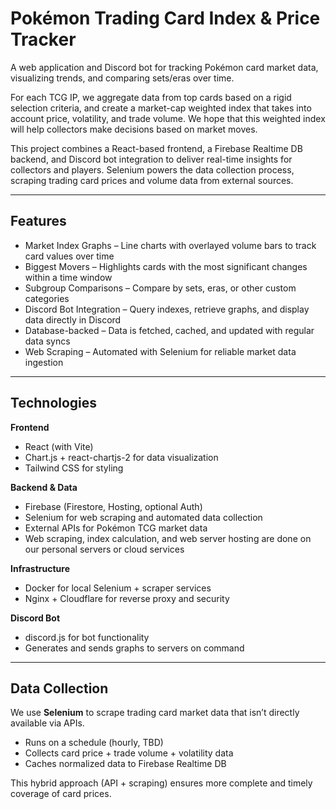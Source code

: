 # Pokémon Trading Card Index & Price Tracker

A web application and Discord bot for tracking Pokémon card market data, visualizing trends, and comparing sets/eras over time.

For each TCG IP, we aggregate data from top cards based on a rigid selection criteria, and create a market-cap weighted index that takes into account price, volatility, and trade volume. We hope that this weighted index will help collectors make decisions based on market moves.

This project combines a React-based frontend, a Firebase Realtime DB backend, and Discord bot integration to deliver real-time insights for collectors and players. Selenium powers the data collection process, scraping trading card prices and volume data from external sources.

---

## Features

- Market Index Graphs – Line charts with overlayed volume bars to track card values over time  
- Biggest Movers – Highlights cards with the most significant changes within a time window  
- Subgroup Comparisons – Compare by sets, eras, or other custom categories  
- Discord Bot Integration – Query indexes, retrieve graphs, and display data directly in Discord  
- Database-backed – Data is fetched, cached, and updated with regular data syncs
- Web Scraping – Automated with Selenium for reliable market data ingestion

---

## Technologies

**Frontend**
- React (with Vite)  
- Chart.js + react-chartjs-2 for data visualization  
- Tailwind CSS for styling 

**Backend & Data**
- Firebase (Firestore, Hosting, optional Auth)  
- Selenium for web scraping and automated data collection  
- External APIs for Pokémon TCG market data
- Web scraping, index calculation, and web server hosting are done on our personal servers or cloud services

**Infrastructure**
- Docker for local Selenium + scraper services  
- Nginx + Cloudflare for reverse proxy and security  

**Discord Bot**
- discord.js for bot functionality  
- Generates and sends graphs to servers on command  

---

## Data Collection

We use **Selenium** to scrape trading card market data that isn’t directly available via APIs.

- Runs on a schedule (hourly, TBD)  
- Collects card price + trade volume + volatility data
- Caches normalized data to Firebase Realtime DB

This hybrid approach (API + scraping) ensures more complete and timely coverage of card prices.

